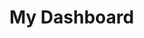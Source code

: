 <!DOCTYPE html>
<html>
<head>
  <title>Global Terrorist Dashboard</title>
</head>
<body>
  <h1>My Dashboard</h1>
  <div id="powerbi-dashboard"></div>

  <script src="https://api.powerbi.com/js/powerbi.js"></script>
  <script>
    powerbi.initialize(document.getElementById('powerbi-dashboard'), {
      type: 'report',
      id: '58883440-25b7-4844-8eea-fcb862cade27',
      embedUrl: 'https://app.powerbi.com/reportEmbed?reportId=58883440-25b7-4844-8eea-fcb862cade27&autoAuth=false&ctid=d8bf7c18-5725-4b9e-b118-13388f52e44e'
    });
  </script>
</body>
</html> 
